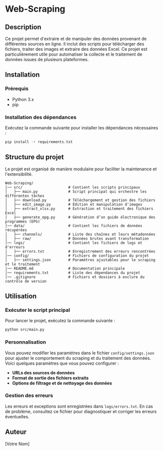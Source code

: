 # Web-Scraping

## Description
Ce projet permet d'extraire et de manipuler des données provenant de différentes sources en ligne. Il inclut des scripts pour télécharger des fichiers, traiter des images et extraire des données Excel. Ce projet est particulièrement utile pour automatiser la collecte et le traitement de données issues de plusieurs plateformes.

## Installation
### Prérequis
- Python 3.x
- pip

### Installation des dépendances
Exécutez la commande suivante pour installer les dépendances nécessaires :
```bash
pip install -r requirements.txt
```

## Structure du projet
Le projet est organisé de manière modulaire pour faciliter la maintenance et l'extensibilité.
```
Web-Scraping/
│── src/                     # Contient les scripts principaux
│   ├── main.py              # Script principal qui orchestre les différentes tâches
│   ├── download.py          # Téléchargement et gestion des fichiers
│   ├── edit_image.py        # Édition et manipulation d'images
│   ├── extract_xlsx.py      # Extraction et traitement des fichiers Excel
│   ├── generate_epg.py      # Génération d’un guide électronique des programmes (EPG)
│── data/                    # Contient les fichiers de données récupérées
│   ├── channels/            # Liste des chaînes et leurs métadonnées
│   ├── raw/                 # Données brutes avant transformation
│── logs/                    # Contient les fichiers de logs et d'erreurs
│   ├── errors.txt           # Enregistrement des erreurs rencontrées
│── config/                  # Fichiers de configuration du projet
│   ├── settings.json        # Paramètres ajustables pour le scraping et le traitement
│── README.md                # Documentation principale
│── requirements.txt         # Liste des dépendances du projet
│── .gitignore               # Fichiers et dossiers à exclure du contrôle de version
```

## Utilisation
### Exécuter le script principal
Pour lancer le projet, exécutez la commande suivante :
```bash
python src/main.py
```

### Personnalisation
Vous pouvez modifier les paramètres dans le fichier `config/settings.json` pour ajuster le comportement du scraping et du traitement des données. Voici quelques paramètres que vous pouvez configurer :
- **URLs des sources de données**
- **Format de sortie des fichiers extraits**
- **Options de filtrage et de nettoyage des données**

### Gestion des erreurs
Les erreurs et exceptions sont enregistrées dans `logs/errors.txt`. En cas de problème, consultez ce fichier pour diagnostiquer et corriger les erreurs éventuelles.

## Auteur
[Votre Nom]

